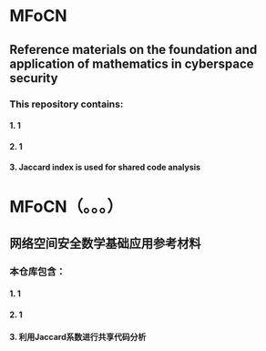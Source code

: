 # MFoCN
## Reference materials on the foundation and application of mathematics in cyberspace security
### This repository contains:
#### 1. 1
#### 2. 1
#### 3. Jaccard index is used for shared code analysis



# MFoCN（。。。）
## 网络空间安全数学基础应用参考材料
### 本仓库包含：
#### 1. 1
#### 2. 1
#### 3. 利用Jaccard系数进行共享代码分析

